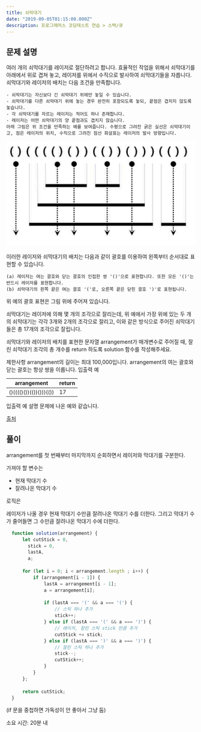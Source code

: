 ```yaml
---
title: 쇠막대기
date: "2019-09-05T01:15:00.000Z"
description: 프로그래머스 코딩테스트 연습 > 스택/큐
---
```


## 문제 설명

여러 개의 쇠막대기를 레이저로 절단하려고 합니다. 효율적인 작업을 위해서 쇠막대기를 아래에서 위로 겹쳐 놓고, 레이저를 위에서 수직으로 발사하여 쇠막대기들을 자릅니다. 쇠막대기와 레이저의 배치는 다음 조건을 만족합니다.

```
- 쇠막대기는 자신보다 긴 쇠막대기 위에만 놓일 수 있습니다.
- 쇠막대기를 다른 쇠막대기 위에 놓는 경우 완전히 포함되도록 놓되, 끝점은 겹치지 않도록 놓습니다.
- 각 쇠막대기를 자르는 레이저는 적어도 하나 존재합니다.
- 레이저는 어떤 쇠막대기의 양 끝점과도 겹치지 않습니다.
아래 그림은 위 조건을 만족하는 예를 보여줍니다. 수평으로 그려진 굵은 실선은 쇠막대기이고, 점은 레이저의 위치, 수직으로 그려진 점선 화살표는 레이저의 발사 방향입니다.
```

![satisfied cut example](./example.png)

이러한 레이저와 쇠막대기의 배치는 다음과 같이 괄호를 이용하여 왼쪽부터 순서대로 표현할 수 있습니다.

```
(a) 레이저는 여는 괄호와 닫는 괄호의 인접한 쌍 '()'으로 표현합니다. 또한 모든 '()'는 반드시 레이저를 표현합니다.
(b) 쇠막대기의 왼쪽 끝은 여는 괄호 '('로, 오른쪽 끝은 닫힌 괄호 ')'로 표현됩니다.
```

위 예의 괄호 표현은 그림 위에 주어져 있습니다.

쇠막대기는 레이저에 의해 몇 개의 조각으로 잘리는데, 위 예에서 가장 위에 있는 두 개의 쇠막대기는 각각 3개와 2개의 조각으로 잘리고, 이와 같은 방식으로 주어진 쇠막대기들은 총 17개의 조각으로 잘립니다.

쇠막대기와 레이저의 배치를 표현한 문자열 arrangement가 매개변수로 주어질 때, 잘린 쇠막대기 조각의 총 개수를 return 하도록 solution 함수를 작성해주세요.

제한사항
arrangement의 길이는 최대 100,000입니다.
arrangement의 여는 괄호와 닫는 괄호는 항상 쌍을 이룹니다.
입출력 예

|arrangement|return|
|-|-|
|()(((()())(())()))(())|17|

입출력 예 설명
문제에 나온 예와 같습니다.

[출처](https://www.digitalculture.or.kr/koi/selectOlymPiadDissentList.do)

## 풀이

arrangement를 첫 번째부터 마지막까지 순회하면서 레이저와 막대기를 구분한다.

가져야 할 변수는

- 현재 막대기 수
- 잘려나온 막대기 수

로직은

레이저가 나올 경우 현재 막대기 수만큼 잘려나온 막대기 수를 더한다.
그리고 막대기 수가 줄어들면 그 수만큼 잘려나온 막대기 수에 더한다.

```javascript
  function solution(arrangement) {
      let cutStick = 0,
        stick = 0,
        lastA,
        a;

      for (let i = 0; i < arrangement.length ; i++) {
          if (arrangement[i - 1]) {
              lastA = arrangement[i - 1];
              a = arrangement[i];

              if (lastA === '(' && a === '(') {
                  // 스틱 하나 추가
                  stick++;
              } else if (lastA === '(' && a === ')') {
                  // 레이저, 잘린 스틱 stick 만큼 추가
                  cutStick += stick;
              } else if (lastA === ')' && a === ')') {
                  // 잘린 스틱 하나 추가
                  stick--;
                  cutStick++;
              }
          }
      };
      
      return cutStick;
  }
```

(if 문을 중첩하면 가독성이 안 좋아서 그냥 둠)

소요 시간: 20분 내
